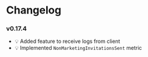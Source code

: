 # Changelog

### v0.17.4
- :bulb: Added feature to receive logs from client
- :bulb: Implemented `NonMarketingInvitationsSent` metric

